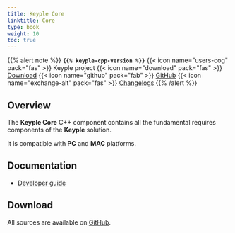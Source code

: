 ```yaml
---
title: Keyple Core
linktitle: Core
type: book
weight: 10
toc: true
---
```


{{% alert note %}}
**`{{% keyple-cpp-version %}}`**
<span class="component-metadata">{{< icon name="users-cog" pack="fas" >}} Keyple project</span>
<span class="component-metadata">{{< icon name="download" pack="fas" >}} [Download](#download)</span>
<span class="component-metadata">{{< icon name="github" pack="fab" >}} [GitHub](https://github.com/eclipse/keyple-cpp/tree/master/component/keyple-core)</span>
<span class="component-metadata">{{< icon name="exchange-alt" pack="fas" >}} [Changelogs](https://github.com/eclipse/keyple-cpp/releases/)</span>
{{% /alert %}}

## Overview

The **Keyple Core** C++ component contains all the fundamental requires components of the **Keyple** solution.

It is compatible with **PC** and **MAC** platforms.

## Documentation

<ul>
    <li><a href="../../../docs/developer-guide/standalone-application">Developer guide</a></li>
</ul>

## Download

All sources are available on [GitHub](https://github.com/eclipse/keyple-cpp/).